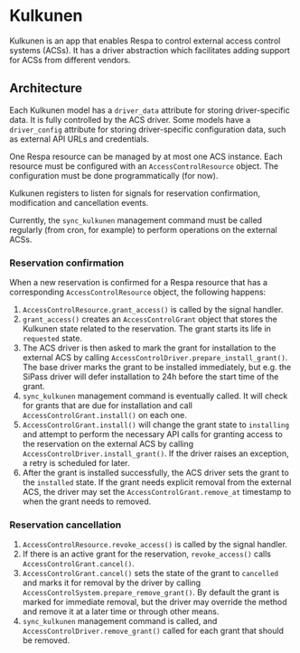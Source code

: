 # Kulkunen

Kulkunen is an app that enables Respa to control external access control systems (ACSs).
It has a driver abstraction which facilitates adding support for ACSs from different
vendors.

## Architecture

Each Kulkunen model has a `driver_data` attribute for storing driver-specific data.
It is fully controlled by the ACS driver. Some models have a `driver_config` attribute
for storing driver-specific configuration data, such as external API URLs and credentials.

One Respa resource can be managed by at most one ACS instance. Each resource must be
configured with an `AccessControlResource` object. The configuration must be done
programmatically (for now).

Kulkunen registers to listen for signals for reservation confirmation, modification
and cancellation events.

Currently, the `sync_kulkunen` management command must be called regularly (from cron,
for example) to perform operations on the external ACSs.

### Reservation confirmation

When a new reservation is confirmed for a Respa resource that has a corresponding
`AccessControlResource` object, the following happens:

1. `AccessControlResource.grant_access()` is called by the signal handler.
2. `grant_access()` creates an `AccessControlGrant` object that stores the Kulkunen
state related to the reservation. The grant starts its life in `requested` state.
3. The ACS driver is then asked to mark the grant for installation to the external ACS
by calling `AccessControlDriver.prepare_install_grant()`. The base driver marks the grant
to be installed immediately, but e.g. the SiPass driver will defer installation to
24h before the start time of the grant.
4. `sync_kulkunen` management command is eventually called. It will check for grants
that are due for installation and call `AccessControlGrant.install()` on each one.
5. `AccessControlGrant.install()` will change the grant state to `installing` and attempt
to perform the necessary API calls for granting access to the reservation on the external
ACS by calling `AccessControlDriver.install_grant()`. If the driver raises an exception,
a retry is scheduled for later.
6. After the grant is installed successfully, the ACS driver sets the grant to the `installed`
state. If the grant needs explicit removal from the external ACS, the driver may
set the `AccessControlGrant.remove_at` timestamp to when the grant needs to removed.

### Reservation cancellation

1. `AccessControlResource.revoke_access()` is called by the signal handler.
2. If there is an active grant for the reservation, `revoke_access()` calls
`AccessControlGrant.cancel()`.
3. `AccessControlGrant.cancel()` sets the state of the grant to `cancelled` and
marks it for removal by the driver by calling `AccessControlSystem.prepare_remove_grant()`.
By default the grant is marked for immediate removal, but the driver may override the method
and remove it at a later time or through other means.
4. `sync_kulkunen` management command is called, and `AccessControlDriver.remove_grant()` called
for each grant that should be removed.
